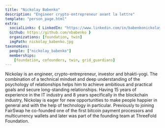 ```yaml
---
title: "Nickolay Babenko"
description: "Engineer crypto-entrepreneur avant la lettre"
template: "person_page.html"
extra:
  socialLinks: { LinkedIn: "https://www.linkedin.com/in/babenkonickolay/",
  Github: https://github.com/nbabenko }
  organizations: [foundation, twin]
  imgPath: nickolay_babenko.jpg
taxonomies:
  people: ["nickolay_babenko"]
  memberships:
    [foundation, cofounders, twin, grid_guardians]
---
```


Nickolay is an engineer, crypto-entrepreneur, investor and bhakti-yogi. The combination of a technical mindset and deep understanding of the psychology of relationships helps him to achieve ambitious and practical goals and secure long-standing relationships. Having 15 years of experience in the IT industry and 8 years specifically in the blockchain industry, Nickolay is eager for new opportunities to make people happier in general and with the help of technology in particular. Previously to joining FairSwap he co-founded one of the first bitcoin payment processors and multicurrency wallets and later was part of the founding team at ThreeFold Foundation.